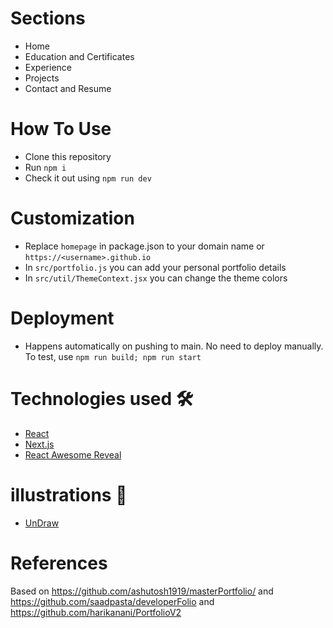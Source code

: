 # Sections

- Home
- Education and Certificates
- Experience
- Projects
- Contact and Resume

# How To Use

- Clone this repository
- Run `npm i`
- Check it out using `npm run dev`

# Customization

- Replace `homepage` in package.json to your domain name or `https://<username>.github.io`
- In `src/portfolio.js` you can add your personal portfolio details
- In `src/util/ThemeContext.jsx` you can change the theme colors

# Deployment
- Happens automatically on pushing to main. No need to deploy manually. To test, use `npm run build; npm run start`

# Technologies used 🛠️

- [React](https://reactjs.org/)
- [Next.js](https://nextjs.org/)
- [React Awesome Reveal](https://react-awesome-reveal.morello.dev/)

# illustrations 🍥

- [UnDraw](https://undraw.co/illustrations)

# References

Based on https://github.com/ashutosh1919/masterPortfolio/ and https://github.com/saadpasta/developerFolio and https://github.com/harikanani/PortfolioV2